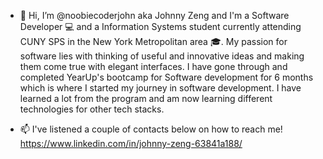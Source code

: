 - 👋 Hi, I’m @noobiecoderjohn aka Johnny Zeng and I'm a Software Developer 💻 and a Information Systems student currently attending
CUNY SPS in the New York Metropolitan area 🎓. My passion for software lies with thinking of useful and innovative ideas
and making them come true with elegant interfaces. I have gone through and completed YearUp's bootcamp for Software development for 6
months which is where I started my journey in software development. I have learned a lot from the program and am now learning different
technologies for other tech stacks.

- 📫 I've listened a couple of contacts below on how to reach me!
https://www.linkedin.com/in/johnny-zeng-63841a188/


<!---
noobiecoderjohn/noobiecoderjohn is a ✨ special ✨ repository because its `README.md` (this file) appears on your GitHub profile.
You can click the Preview link to take a look at your changes.
--->
